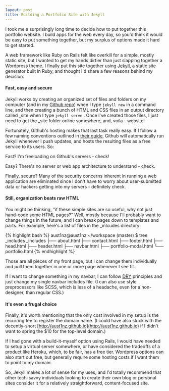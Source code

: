 ```yaml
---
layout: post
title: Building a Portfolio Site with Jekyll
---
```

I took me a surprisingly long time to decide how to put together this portfolio website. I build apps for the web every day, so you'd think it would be easy to put something together, but my surplus of options made it hard to get started.

A web framework like Ruby on Rails felt like overkill for a simple, mostly static site, but I wanted to get my hands dirtier than just slapping together a Wordpress theme. I finally put this site together using [Jekyll](http://jekyllrb.com/), a static site generator built in Ruby, and thought I'd share a few reasons behind my decision.

#### Fast, easy and secure
Jekyll works by creating an organized set of files and folders on my computer (and in my [Github repo](https://github.com/aust1nz/aust1nz.github.io)) when I type `jekyll new` in a command line, and then creating a bunch of HTML and CSS files in an output directory called _site when I type `jekyll serve` . Once I've created those files, I just need to get the _site folder online somewhere, and, voila - website!

Fortunately, Github's hosting makes that last task really easy. If I follow a few naming conventions outlined in [their guide](https://pages.github.com/), Github will automatically run Jekyll whenever I push updates, and hosts the resulting files as a free service to its users. So:

Fast? I'm freeloading on Github's servers - check!

Easy? There's no server or web app architecture to understand - check.

Finally, secure? Many of the security concerns inherent in running a web application are eliminated since I don't have to worry about user-submitted data or hackers getting into my servers - definitely check.

#### Still, organization beats raw HTML
You might be thinking, "if these simple sites are so useful, why not just hand-code some HTML pages?" Well, mostly because I'll probably want to change things in the future, and I can break pages down to templates and parts. For example, here's a list of files in the _inlcudes directory:

{% highlight bash %}
aust1nz@aust1nz:~/workspace (master) $ tree _includes
_includes
├── about.html
├── contact.html
├── footer.html
├── head.html
├── header.html
├── navbar.html
├── portfolio-modal.html
└── portfolio.html
{% endhighlight %}

Those are all pieces of my front page, but I can change them individually and pull them together in one or more page whenever I see fit.

If I want to change something in my navbar, I can follow [DRY](https://en.wikipedia.org/wiki/Don't_repeat_yourself) principles and just change my single navbar includes file. (I can also use style preprocessors like SCSS, which is less of a headache, even for a non-designer, than regular CSS.)

#### It's even a frugal choice
Finally, it's worth mentioning that the only cost involved in my setup is the recurring fee to register the domain name. (I could have also stuck with the decently-short [http://aust1nz.github.io](http://aust1nz.github.io) if I didn't want to spring the $10 for the top-level domain.)

If I had gone with a build-it-myself option using Rails, I would have needed to setup a virtual server somewhere, or have considered the tradeoffs of a product like Heroku, which, to be fair, has a free tier. Wordpress options can also start out free, but generally require some hosting costs if I want them to point to my domain.

So, Jekyll makes a lot of sense for my uses, and I'd totally recommend that other tech-savvy individuals looking to create their own blog or personal sites consider it for a relatively straightforward, content-focused site.